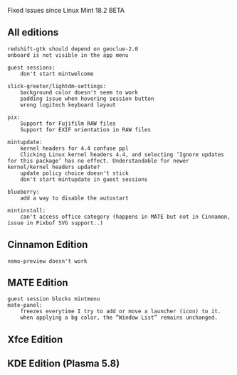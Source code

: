 Fixed Issues since Linux Mint 18.2 BETA

All editions
------------
    redshift-gtk should depend on geoclue-2.0
    onboard is not visible in the app menu

    guest sessions:
        don't start mintwelcome

    slick-greeter/lightdm-settings:
        background color doesn't seem to work
        padding issue when hovering session button
        wrong logitech keyboard layout

    pix:
        Support for Fujifilm RAW files
        Support for EXIF orientation in RAW files

    mintupdate:
        kernel headers for 4.4 confuse ppl
        Clicking Linux kernel headers 4.4, and selecting ‘Ignore updates for this package’ has no effect. Understandable for newer kernel/kernel headers update?
        update policy choice doesn't stick
        don't start mintupdate in guest sessions

    blueberry:
        add a way to disable the autostart

    mintinstall:
        can't access office category (happens in MATE but not in Cinnamon, issue in Pixbuf SVG support..)

Cinnamon Edition
----------------
    nemo-preview doesn't work


MATE Edition
------------
    guest session blocks mintmenu
    mate-panel:
        freezes everytime I try to add or move a launcher (icon) to it.
        when applying a bg color, the “Window List” remains unchanged.


Xfce Edition
------------


KDE Edition (Plasma 5.8)
------------------------
